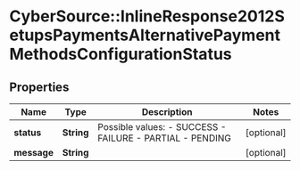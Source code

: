 # CyberSource::InlineResponse2012SetupsPaymentsAlternativePaymentMethodsConfigurationStatus

## Properties
Name | Type | Description | Notes
------------ | ------------- | ------------- | -------------
**status** | **String** | Possible values: - SUCCESS - FAILURE - PARTIAL - PENDING | [optional] 
**message** | **String** |  | [optional] 



